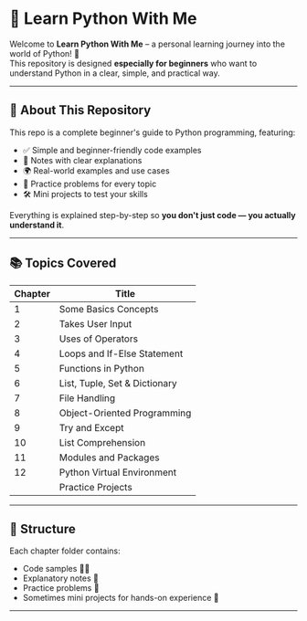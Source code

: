 # 📘 Learn Python With Me

Welcome to **Learn Python With Me** – a personal learning journey into the world of Python! 🐍  
This repository is designed **especially for beginners** who want to understand Python in a clear, simple, and practical way.

---

## 🌟 About This Repository

This repo is a complete beginner's guide to Python programming, featuring:

- ✅ Simple and beginner-friendly code examples  
- 📝 Notes with clear explanations  
- 🌍 Real-world examples and use cases  
- 🧠 Practice problems for every topic  
- 🛠️ Mini projects to test your skills  

Everything is explained step-by-step so **you don't just code — you actually understand it**.

---

## 📚 Topics Covered

| Chapter | Title                                |
|---------|--------------------------------------|
| 1       | Some Basics Concepts                 |
| 2       | Takes User Input                     |
| 3       | Uses of Operators                    |
| 4       | Loops and If-Else Statement          |
| 5       | Functions in Python                  |
| 6       | List, Tuple, Set & Dictionary        |
| 7       | File Handling                        |
| 8       | Object-Oriented Programming          |
| 9       | Try and Except                       |
| 10      | List Comprehension                   |
| 11      | Modules and Packages                 |
| 12      | Python Virtual Environment           |
|         | Practice Projects                    |

---

## 🧩 Structure

Each chapter folder contains:
- Code samples 🧑‍💻  
- Explanatory notes 📄  
- Practice problems 🧪  
- Sometimes mini projects for hands-on experience 🎯  

---
